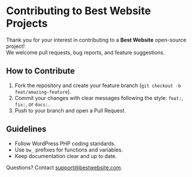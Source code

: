 # Contributing to Best Website Projects

Thank you for your interest in contributing to a **Best Website** open-source project!  
We welcome pull requests, bug reports, and feature suggestions.

## How to Contribute
1. Fork the repository and create your feature branch (`git checkout -b feat/amazing-feature`).
2. Commit your changes with clear messages following the style: `feat:`, `fix:`, or `docs:`.
3. Push to your branch and open a Pull Request.

## Guidelines
- Follow WordPress PHP coding standards.
- Use `bw_` prefixes for functions and variables.
- Keep documentation clear and up to date.

Questions? Contact [support@bestwebsite.com](mailto:support@bestwebsite.com).
